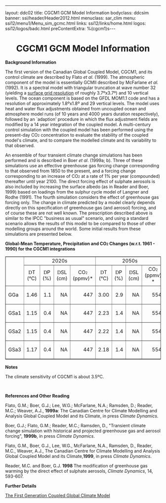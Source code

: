 ---
layout: ddc02
title: CGCM1 GCM Model Information
bodyclass: ddcsim
banner: ssi/header/Header2012.html
menuclass: sar_clim
menu: ssi12/menu1/Menu_sim_gcmc.html
links: ssi12/links/home.html
logos: ssi12/logos/badc.html
preContentExtra: %(cgcm1)s---
 <div id="pagetitle">
 <h1 align="center">CGCM1 GCM Model Information </h1>
 </div>
 <!-- End of Page Title Block -->
 
 
 <!-- Insert Model Info Here -->
 <P><B>Background Information</B></P>
 
 <P>The first version of the Canadian Global Coupled Model, CGCM1,
 and its control climate are described by Flato <I>et al.</I> (1999).
 The atmospheric component of the model is essentially GCMII described
 by McFarlane <I>et al.</I> (1992). It is a spectral model with
 triangular truncation at wave number 32 (yielding a <A HREF="cgcm1_grid.html">
 surface grid resolution</A> of roughly 3.7&ordm;x3.7&ordm;)
 and 10 vertical levels. The ocean component is based on the GFDL MOM1.1
 code and has a resolution
 of approximately 1.8&ordm;x1.8&ordm; and 29 vertical levels.
 The model uses heat and water flux adjustments obtained from uncoupled
 ocean and atmosphere model runs (of 10 years and 4000 years duration
 respectively), followed by an `adaption' procedure in which the
 flux adjustment fields are modified by a 14 year integration of
 the coupled model. A multi-century control simulation with the
 coupled model has been performed using the present-day CO<FONT
 SIZE="-2">2</FONT> concentration to evaluate the stability of
 the coupled model's climate, and to compare the modelled climate
 and its variability to that observed.</P>
 
 <P>An ensemble of four transient climate change simulations has
 been performed and is described in Boer <I>et al</I>. (1999a;
 b). Three of these simulations use an effective greenhouse gas
 forcing change corresponding to that observed from 1850 to the
 present, and a forcing change corresponding to an increase of
 CO<FONT SIZE="-2">2</FONT> at a rate of 1% per year (compounded)
 thereafter until year 2100. The direct forcing effect of sulphate
 aerosols is also included by increasing the surface albedo (as
 in Reader and Boer, 1999) based on loadings from the sulphur cycle
 model of Langner and Rodhe (1991). The fourth simulation considers
 the effect of greenhouse gas forcing only. The change in climate
 predicted by a model clearly depends directly on this specification
 of greenhouse gas (and aerosol) forcing, and of course these are
 not well known. The prescription described above is similar to
 the IPCC &quot;business as usual&quot; scenario, and using a standard
 scenario allows the results of this model to be compared to those
 of other modelling groups around the world. Some initial results
 from these simulations are presented below.</P>
 
 <P><B>Global-Mean Temperature, Precipitation and CO<FONT SIZE="-2">2</FONT> Changes
 (w.r.t. 1961 - 1990) for the CGCM1 integrations</B></P>
 
 <TABLE WIDTH="95%" BORDER="1" align="center" CELLPADDING="0" CELLSPACING="2">
 <TR>
 <TD ROWSPAN="2" ></TD>
 <TD COLSPAN="4" align="center">2020s</TD>
 <TD COLSPAN="4" align="center">2050s</TD>
 <TD COLSPAN="4" align="center">2080s</TD>
 </TR>
 <TR>
 <TD ALIGN="CENTER" HEIGHT="17" WIDTH="8%"><FONT FACE="Symbol">D</FONT>T
 <BR>(&deg;C)</TD>
 <TD ALIGN="CENTER" WIDTH="8%"><FONT FACE="Symbol">D</FONT>P<BR>(%)</TD>
 <TD ALIGN="CENTER" WIDTH="8%"><FONT FACE="Symbol">D</FONT>SL<BR>(cm)</TD>
 <TD ALIGN="CENTER" WIDTH="8%">CO<FONT SIZE="-2">2</FONT><BR
 CLEAR="ALL">(ppmv)*</TD>
 <TD ALIGN="CENTER" WIDTH="8%"><FONT FACE="Symbol">D</FONT>T<BR>(&deg;C)</TD>
 <TD ALIGN="CENTER" WIDTH="8%"><FONT FACE="Symbol">D</FONT>P <BR>(%)</TD>
 <TD ALIGN="CENTER" WIDTH="8%"><FONT FACE="Symbol">D</FONT>SL
 <BR>(cm)</TD>
 <TD ALIGN="CENTER" WIDTH="8%">CO<FONT SIZE="-2">2 </FONT><BR>(ppmv) *</TD>
 <TD ALIGN="CENTER" WIDTH="8%"><FONT FACE="Symbol">D</FONT>T <BR>(&deg;C)</TD>
 <TD ALIGN="CENTER" WIDTH="8%"><FONT FACE="Symbol">D</FONT>P<BR>(%)</TD>
 <TD ALIGN="CENTER" WIDTH="8%"><FONT FACE="Symbol">D</FONT>SL
 <BR>(cm)</TD>
 <TD ALIGN="CENTER" WIDTH="8%">CO<FONT SIZE="-2">2 </FONT><BR>(ppmv)*</TD>
 </TR>
 <TR>
 <TD WIDTH="8%">GGa</TD>
 <TD WIDTH="8%">
 <P ALIGN=RIGHT>1.46</TD>
 <TD WIDTH="8%">
 <P ALIGN=RIGHT>1.1</TD>
 <TD WIDTH="8%">
 <P ALIGN=RIGHT>NA</TD>
 <TD WIDTH="8%">
 <P ALIGN=RIGHT>447</TD>
 <TD WIDTH="8%">
 <P ALIGN=RIGHT>3.00</TD>
 <TD WIDTH="8%">
 <P ALIGN=RIGHT>2.9</TD>
 <TD WIDTH="8%">
 <P ALIGN=RIGHT>NA</TD>
 <TD WIDTH="8%">
 <P ALIGN=RIGHT>554</TD>
 <TD WIDTH="8%">
 <P ALIGN=RIGHT>4.91</TD>
 <TD WIDTH="8%">
 <P ALIGN=RIGHT>5.7</TD>
 <TD WIDTH="8%">
 <P ALIGN=RIGHT>NA</TD>
 <TD WIDTH="8%">
 <P ALIGN=RIGHT>687</TD>
 </TR>
 <TR>
 <TD WIDTH="8%">GSa1</TD>
 <TD WIDTH="8%">
 <P ALIGN=RIGHT>1.15</TD>
 <TD WIDTH="8%">
 <P ALIGN=RIGHT>0.4</TD>
 <TD WIDTH="8%">
 <P ALIGN=RIGHT>NA</TD>
 <TD WIDTH="8%">
 <P ALIGN=RIGHT>447</TD>
 <TD WIDTH="8%">
 <P ALIGN=RIGHT>2.23</TD>
 <TD WIDTH="8%">
 <P ALIGN=RIGHT>1.4</TD>
 <TD WIDTH="8%">
 <P ALIGN=RIGHT>NA</TD>
 <TD WIDTH="8%">
 <P ALIGN=RIGHT>554</TD>
 <TD WIDTH="8%">
 <P ALIGN=RIGHT>3.81</TD>
 <TD WIDTH="8%">
 <P ALIGN=RIGHT>3.2</TD>
 <TD WIDTH="8%">
 <P ALIGN=RIGHT>NA</TD>
 <TD WIDTH="8%">
 <P ALIGN=RIGHT>687</TD>
 </TR>
 <TR>
 <TD WIDTH="8%">GSa2</TD>
 <TD WIDTH="8%">
 <P ALIGN=RIGHT>1.15</TD>
 <TD WIDTH="8%">
 <P ALIGN=RIGHT>0.4</TD>
 <TD WIDTH="8%">
 <P ALIGN=RIGHT>NA</TD>
 <TD WIDTH="8%">
 <P ALIGN=RIGHT>447</TD>
 <TD WIDTH="8%">
 <P ALIGN=RIGHT>2.22</TD>
 <TD WIDTH="8%">
 <P ALIGN=RIGHT>1.4</TD>
 <TD WIDTH="8%">
 <P ALIGN=RIGHT>NA</TD>
 <TD WIDTH="8%">
 <P ALIGN=RIGHT>554</TD>
 <TD WIDTH="8%">
 <P ALIGN=RIGHT>3.85</TD>
 <TD WIDTH="8%">
 <P ALIGN=RIGHT>3.2</TD>
 <TD WIDTH="8%">
 <P ALIGN=RIGHT>NA</TD>
 <TD WIDTH="8%">
 <P ALIGN=RIGHT>687</TD>
 </TR>
 <TR>
 <TD WIDTH="8%">GSa3</TD>
 <TD WIDTH="8%">
 <P ALIGN=RIGHT>1.17</TD>
 <TD WIDTH="8%">
 <P ALIGN=RIGHT>0.4</TD>
 <TD WIDTH="8%">
 <P ALIGN=RIGHT>NA</TD>
 <TD WIDTH="8%">
 <P ALIGN=RIGHT>447</TD>
 <TD WIDTH="8%">
 <P ALIGN=RIGHT>2.18</TD>
 <TD WIDTH="8%">
 <P ALIGN=RIGHT>1.4</TD>
 <TD WIDTH="8%">
 <P ALIGN=RIGHT>NA</TD>
 <TD WIDTH="8%">
 <P ALIGN=RIGHT>554</TD>
 <TD WIDTH="8%">
 <P ALIGN=RIGHT>3.75</TD>
 <TD WIDTH="8%">
 <P ALIGN=RIGHT>3.2</TD>
 <TD WIDTH="8%">
 <P ALIGN=RIGHT>NA</TD>
 <TD WIDTH="8%">
 <P ALIGN=RIGHT>687</TD>
 </TR>
 </TABLE>
 
 <P><B>Notes</B></P>
 <P>The climate sensitivity of CGCM1 is about 3.5&ordm;C.</P>
 
 <P>&nbsp;</P>
 
 <P><B>References and Other Reading</B></P>
 
 <P>Flato, G.M.; Boer, G.J.; Lee, W.G.; McFarlane, N.A.; Ramsden,
 D.; Reader, M.C.; Weaver, A.J., <B>1999a</B>: The Canadian Centre
 for Climate Modelling and Analysis Global Coupled Model and its
 Climate, in press <I>Climate Dynamics</I>.</P>
 
 <P>Boer, G.J.; Flato, G.M.; Reader, M.C.; Ramsden, D., &quot;Transient
 climate change simulation with historical and projected greenhouse
 gas and aerosol forcing&quot;, <B>1999b</B>,
 in press <I>Climate Dynamics</I>.</P>
 
 <P>Flato, G.M., Boer, G.J., Lee, W.G., McFarlane, N.A., Ramsden,
 D., Reader, M.C., Weaver, A.J., The Canadian Centre for Climate
 Modelling and Analysis Global Coupled Model and its Climate,<B>1999</B>,
 in press <I>Climate Dynamics</I>.</P>
 
 <P>Reader, M.C. and Boer, G.J. <B>1998 </B>The modification of
 greenhouse gas warming by the direct effect of sulphate aerosols,
 <I>Climate Dynamics</I>, 14, 593-607.</P>
 
 <P><B>Further Details</B></P>
 
 <P><A HREF="http://www.ec.gc.ca/ccmac-cccma/default.asp?lang=En&n=540909E4-1">The First Generation Coupled Global Climate Model</A>
 
 <p>&nbsp;</p>
 
 
 
 <p>&nbsp;</p>
 
 <!-- end of center column -->
